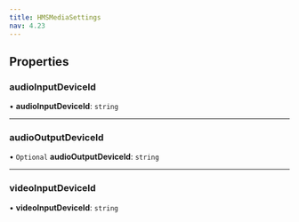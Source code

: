 ```yaml
---
title: HMSMediaSettings
nav: 4.23
---
```


## Properties

### audioInputDeviceId

• **audioInputDeviceId**: `string`

---

### audioOutputDeviceId

• `Optional` **audioOutputDeviceId**: `string`

---

### videoInputDeviceId

• **videoInputDeviceId**: `string`
